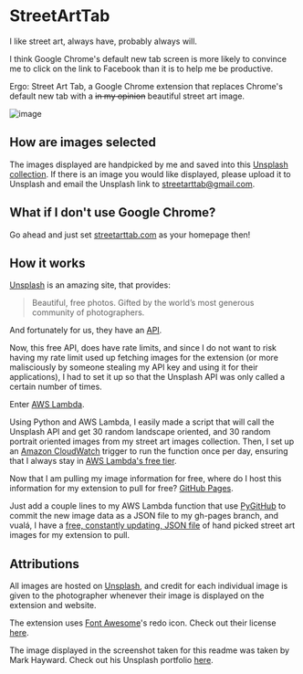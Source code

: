 # StreetArtTab

I like street art, always have, probably always will.

I think Google Chrome's default new tab screen is more likely to convince me to click on the link to Facebook than
it is to help me be productive.

Ergo: Street Art Tab, a Google Chrome extension that replaces Chrome's default new tab with a ~~in my opinion~~ beautiful 
street art image.

![image](https://user-images.githubusercontent.com/3345162/48524418-cfb60480-e845-11e8-9475-f8c02de8ab80.png)

## How are images selected

The images displayed are handpicked by me and saved into this [Unsplash collection](https://unsplash.com/collections/3274043/street-art).
If there is an image you would like displayed, please upload it to Unsplash and email the Unsplash link to [streetarttab@gmail.com](mailto:streetarttab@gmail.com).

## What if I don't use Google Chrome?

Go ahead and just set [streetarttab.com](https://streetarttab.com/) as your homepage then!

## How it works

[Unsplash](https://unsplash.com/) is an amazing site, that provides:

> Beautiful, free photos. Gifted by the world’s most generous community of photographers.

And fortunately for us, they have an [API](https://unsplash.com/developers).

Now, this free API, does have rate limits, and since I do not want to risk having my rate limit used up fetching images for the
extension (or more malisciously by someone stealing my API key and using it for their applications), I had to set it up so that
the Unsplash API was only called a certain number of times.

Enter [AWS Lambda](https://aws.amazon.com/free/webapps/?sc_channel=PS&sc_campaign=acquisition_US&sc_publisher=google&sc_medium=ACQ-P%7CPS-GO%7CBrand%7CDesktop%7CSU%7CCompute%7CLambda%7CUS%7CEN%7CText&sc_content=lambda_e&sc_detail=aws%20lambda&sc_category=Compute&sc_segment=293647287583&sc_matchtype=e&sc_country=US&s_kwcid=AL!4422!3!293647287583!e!!g!!aws%20lambda&ef_id=CjwKCAiArK_fBRABEiwA0gOOc0AwtmO9vIaIxjmDcwQqLGN0uqgaAvlCX1KsNkJjHvDm9l37l-YweRoClvwQAvD_BwE:G:s).

Using Python and AWS Lambda, I easily made a script that will call the Unsplash API and get 30 random landscape oriented, 
and 30 random portrait oriented images from my street art images collection. Then, I set up an [Amazon CloudWatch](https://docs.aws.amazon.com/lambda/latest/dg/tutorial-scheduled-events-schedule-expressions.html) 
trigger to run the function once per day, ensuring that I always stay in [AWS Lambda's free tier](https://aws.amazon.com/lambda/pricing/).

Now that I am pulling my image information for free, where do I host this information for my extension to pull for free? 
[GitHub Pages](https://pages.github.com/). 

Just add a couple lines to my AWS Lambda function that use [PyGitHub](https://github.com/PyGithub/PyGithub)
to commit the new image data as a JSON file to my gh-pages branch, and vualá, I have a [free, constantly updating, JSON file](https://streetarttab.com/unsplashLinks.json)
of hand picked street art images for my extension to pull.

## Attributions

All images are hosted on [Unsplash](https://unsplash.com/), and credit for each individual image is given to the photographer
whenever their image is displayed on the extension and website.

The extension uses [Font Awesome](https://fontawesome.com/)'s redo icon. Check out their license [here](https://fontawesome.com/license).

The image displayed in the screenshot taken for this readme was taken by Mark Hayward. Check out his Unsplash portfolio [here](https://unsplash.com/@mhayward).


